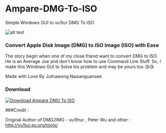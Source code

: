 # Ampare-DMG-To-ISO
Simple Windows GUI to vu1tur DMG To ISO


![alt text](https://i.imgur.com/cVJlGwy.jpg "Ampare DMG To ISO")

### Convert Apple Disk Image (DMG) to ISO Image (ISO) with Ease

The story begin when one of my close friend want to convert DMG to ISO. He is an Average Joe and don't know how to use Command Line Stuff. So, I make this Windows GUI to Solve his problem and may be yours too :kissing_heart::kissing_heart:


Made with Love By Juthawong Naisanguansee 

### Download
[![Download Ampare DMG To ISO](https://a.fsdn.com/con/app/sf-download-button)](https://sourceforge.net/projects/ampare-dmg-to-iso/files/latest/download)

###Credit :

Original Author of DMG2IMG - vu1thur , Peter Wu and other :
http://vu1tur.eu.org/tools/
